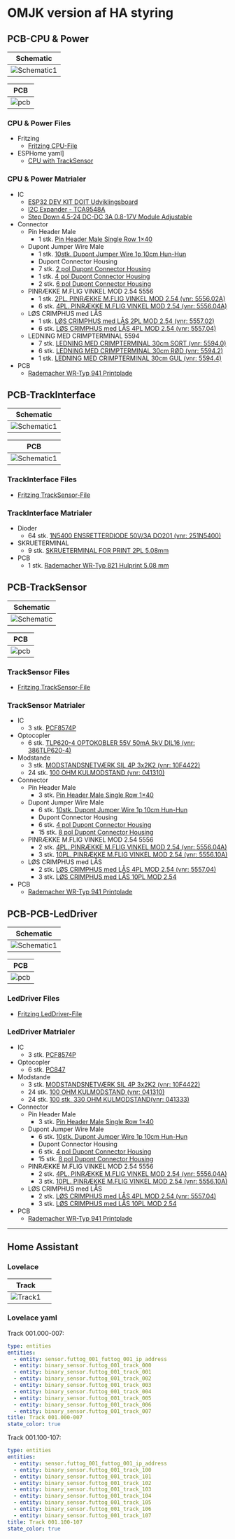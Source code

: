 # OMJK version af HA styring

## PCB-CPU & Power

|Schematic|
|:---:|
|![Schematic1](./Fritzing/PCB-CPU/PCB-CPU_and_Power_schem.png)|

|PCB|
|:---:|
|![pcb](./Fritzing/PCB-CPU/PCB-CPU_and_Power_bb.png)|

### CPU & Power Files

* Fritzing
  * [Fritzing CPU-File](./Fritzing/PCB-CPU/PCB-CPU_and_Power.fzz)
* ESPHome yaml]
  * [CPU with TrackSensor]()

### CPU & Power Matrialer

* IC 
  * [ESP32 DEV KIT DOIT Udviklingsboard](https://ebits.dk/products/esp32-dev-kit-doit-udviklingsboard?_pos=2&_sid=e219da91c&_ss=r "ebits.dk")
  * [I2C Expander - TCA9548A](https://arduinotech.dk/shop/8-channel-i2c-muti-channel-expansion-development-board/ "Arduino Tech.dk")
  * [Step Down 4.5-24 DC-DC 3A 0.8-17V Module Adjustable](https://ardustore.dk/produkt/step-down-4-5-24-dc-dc-3a-0-8-17v-module-adjustable "ardustore.dk")
* Connector
  * Pin Header Male
    * 1 stk. [Pin Header Male Single Row 1×40](https://ardustore.dk/produkt/pin-header-male-single-row-1x40 "ardustore.dk")
  * Dupont Jumper Wire Male
    * 1 stk. [10stk. Dupont Jumper Wire 1p 10cm Hun-Hun](https://arduinotech.dk/shop/dupont-jumper-wire-1p-10cm/  "Arduino Tech.dk")
    * Dupont Connector Housing
    * 7 stk. [2 pol Dupont Connector Housing](https://arduinotech.dk/shop/dupont-stik-1p-10p-diy/)
    * 1 stk. [4 pol Dupont Connector Housing](https://arduinotech.dk/shop/dupont-stik-1p-10p-diy/)
    * 2 stk. [6 pol Dupont Connector Housing](https://arduinotech.dk/shop/dupont-stik-1p-10p-diy/)
  * PINRÆKKE M.FLIG VINKEL MOD 2.54 5556
    * 1 stk. [2PL. PINRÆKKE M.FLIG VINKEL MOD 2.54 (vnr: 5556.02A)](https://el-supply.dk/2pl-pinraekke-mflig-vinkel-mod-254/varenummer/0-5556.02A "el-supply.dk")
    * 6 stk. [4PL. PINRÆKKE M.FLIG VINKEL MOD 2.54 (vnr: 5556.04A)](https://el-supply.dk/4pl-pinraekke-mflig-vinkel-mod-254/varenummer/0-5556.04A "el-supply.dk")
  * LØS CRIMPHUS med LÅS
    * 1 stk. [LØS CRIMPHUS med LÅS 2PL MOD 2.54 (vnr: 5557.02)](https://el-supply.dk/loes-crimphus-med-laas-2pl-mod-254/varenummer/0-5557.02 "el-supply.dk")
    * 6 stk. [LØS CRIMPHUS med LÅS 4PL MOD 2.54 (vnr: 5557.04)](https://el-supply.dk/loes-crimphus-med-laas-6pl-mod-254/varenummer/0-5557.04 "el-supply.dk")
  * LEDNING MED CRIMPTERMINAL 5594
    * 7 stk. [LEDNING MED CRIMPTERMINAL 30cm SORT (vnr: 5594.0)](https://el-supply.dk/ledning-med-crimpterminal-30cm-sort/varenummer/0-5594.0 "el-supply.dk")
    * 6 stk. [LEDNING MED CRIMPTERMINAL 30cm RØD (vnr: 5594.2)](https://el-supply.dk/ledning-med-crimpterminal-30cm-roed/varenummer/0-5594.2 "el-supply.dk")
    * 1 stk. [LEDNING MED CRIMPTERMINAL 30cm GUL (vnr: 5594.4)](https://el-supply.dk/ledning-med-crimpterminal-30cm-gul/varenummer/0-5594.4 "el-supply.dk")
* PCB
  * [Rademacher WR-Typ 941 Printplade](https://www.conradelektronik.dk/p/rademacher-wr-typ-941-europrintplade-epoxyd-l-x-b-160-mm-x-100-mm-35-m-rastermal-254-mm-indhold-1-stk-529568 "conradelektronik.dk")

## PCB-TrackInterface

|Schematic|
|:---:|
|![Schematic1](./Fritzing/PCB-TrackInterface/TrackInterface_schem.png)|

|PCB|
|:---:|
|![Schematic1](./Fritzing/PCB-TrackInterface/TrackInterface_bb.png)|

### TrackInterface Files

* [Fritzing TrackSensor-File](./Fritzing/PCB-TrackInterface/TrackInterface.fzz)

### TrackInterface Matrialer

* Dioder
  * 64 stk. [1N5400 ENSRETTERDIODE 50V/3A DO201 (vnr: 251N5400)](https://el-supply.dk/soeg/?s=1n5400 "el-supply.dk")
* SKRUETERMINAL
  * 9 stk. [SKRUETERMINAL FOR PRINT 2PL 5.08mm](https://el-supply.dk/skrueterminal-for-print-2pl-508mm/varenummer/624-5512/2 "el-supply.dk")
* PCB
  * 1 stk. [Rademacher WR-Typ 821 Hulprint 5.08 mm](https://www.conradelektronik.dk/p/rademacher-wr-typ-821-printplade-hardt-papir-l-x-b-160-mm-x-100-mm-35-m-rastermal-508-mm-indhold-1-stk-527232 "conradelektronik.dk")

## PCB-TrackSensor

|Schematic|
|:---:|
|![Schematic](./Fritzing/PCB-TrackSensor/PCB-TrackSensor_schem.png)|

|PCB|
|:---:|
|![pcb ](./Fritzing/PCB-TrackSensor/PCB-TrackSensor_bb.png)|

### TrackSensor Files

* [Fritzing TrackSensor-File](./Fritzing/PCB-TrackSensor/PCB-TrackSensor.fzz)

### TrackSensor Matrialer

* IC
  * 3 stk. [PCF8574P](https://softgenie.dk/ic/946-pcf8574.html "softgenie.dk")
* Optocopler
  * 6 stk. [TLP620-4 OPTOKOBLER 55V 50mA 5kV DIL16 (vnr: 386TLP620-4)](https://el-supply.dk/tlp620-4-optokobler-55v-50ma-5kv-dil16/varenummer/0-386TLP620-4 "el-supply.dk")
* Modstande
  * 3 stk. [MODSTANDSNETVÆRK SIL 4P 3x2K2 (vnr: 10F4422)](https://el-supply.dk/modstandsnetvaerk-sil-4p-3x2k2/varenummer/71-10F4422 "el-supply.dk")
  * 24 stk. [100 OHM KULMODSTAND (vnr: 041310)]( https://el-supply.dk/100-stk-100-ohm-kulmodstand/varenummer/0-041310 "el-supply.dk")
* Connector
  * Pin Header Male
    * 3 stk. [Pin Header Male Single Row 1×40](https://ardustore.dk/produkt/pin-header-male-single-row-1x40 "ardustore.dk")
  * Dupont Jumper Wire Male
    * 6 stk. [10stk. Dupont Jumper Wire 1p 10cm Hun-Hun](https://arduinotech.dk/shop/dupont-jumper-wire-1p-10cm/  "Arduino Tech.dk")
    * Dupont Connector Housing
    * 6 stk. [4 pol Dupont Connector Housing](https://arduinotech.dk/shop/dupont-stik-1p-10p-diy/)
    * 15 stk. [8 pol Dupont Connector Housing](https://arduinotech.dk/shop/dupont-stik-1p-10p-diy/)
  * PINRÆKKE M.FLIG VINKEL MOD 2.54 5556
    * 2 stk. [4PL. PINRÆKKE M.FLIG VINKEL MOD 2.54 (vnr: 5556.04A)](https://el-supply.dk/4pl-pinraekke-mflig-vinkel-mod-254/varenummer/0-5556.04A "el-supply.dk")
    * 3 stk. [10PL. PINRÆKKE M.FLIG VINKEL MOD 2.54 (vnr: 5556.10A)](https://el-supply.dk/4pl-pinraekke-mflig-vinkel-mod-254/varenummer/0-5556.10A "el-supply.dk")
  * LØS CRIMPHUS med LÅS
    * 2 stk. [LØS CRIMPHUS med LÅS 4PL MOD 2.54 (vnr: 5557.04)](https://el-supply.dk/loes-crimphus-med-laas-6pl-mod-254/varenummer/0-5557.04 "el-supply.dk")
    * 3 stk. [LØS CRIMPHUS med LÅS 10PL MOD 2.54](https://el-supply.dk/loes-crimphus-med-laas-10pl-mod-254/varenummer/0-5557.10 "el-supply.dk")
* PCB
  * [Rademacher WR-Typ 941 Printplade](https://www.conradelektronik.dk/p/rademacher-wr-typ-941-europrintplade-epoxyd-l-x-b-160-mm-x-100-mm-35-m-rastermal-254-mm-indhold-1-stk-529568 "conradelektronik.dk")

## PCB-PCB-LedDriver

|Schematic|
|:---:|
|![Schematic1](./Fritzing/PCB-LedDriver/PCB-LedDriver_schem.png)|

|PCB|
|:---:|
|![pcb](./Fritzing/PCB-LedDriver/PCB-LedDriver_bb.png)|

### LedDriver Files

* [Fritzing LedDriver-File](./Fritzing/PCB-LedDriver/PCB-LedDriver.fzz)

### LedDriver Matrialer

* IC
  * 3 stk. [PCF8574P](https://softgenie.dk/ic/946-pcf8574.html "softgenie.dk")
* Optocopler
  * 6 stk. [PC847](https://softgenie.dk/ic/302-pc817-opto-coubler.html "softgenie.dk")
* Modstande
  * 3 stk. [MODSTANDSNETVÆRK SIL 4P 3x2K2 (vnr: 10F4422)](https://el-supply.dk/modstandsnetvaerk-sil-4p-3x2k2/varenummer/71-10F4422 "el-supply.dk")
  * 24 stk. [100 OHM KULMODSTAND (vnr: 041310)]( https://el-supply.dk/100-stk-100-ohm-kulmodstand/varenummer/0-041310 "el-supply.dk")
  * 24 stk. [100 stk. 330 OHM KULMODSTAND(vnr: 041333)](https://el-supply.dk/100-stk-330-ohm-kulmodstand/varenummer/0-041333 "el-supply.dk")
* Connector
  * Pin Header Male
    * 3 stk. [Pin Header Male Single Row 1×40](https://ardustore.dk/produkt/pin-header-male-single-row-1x40 "ardustore.dk")
  * Dupont Jumper Wire Male
    * 6 stk. [10stk. Dupont Jumper Wire 1p 10cm Hun-Hun](https://arduinotech.dk/shop/dupont-jumper-wire-1p-10cm/  "Arduino Tech.dk")
    * Dupont Connector Housing
    * 6 stk. [4 pol Dupont Connector Housing](https://arduinotech.dk/shop/dupont-stik-1p-10p-diy/)
    * 15 stk. [8 pol Dupont Connector Housing](https://arduinotech.dk/shop/dupont-stik-1p-10p-diy/)
  * PINRÆKKE M.FLIG VINKEL MOD 2.54 5556
    * 2 stk. [4PL. PINRÆKKE M.FLIG VINKEL MOD 2.54 (vnr: 5556.04A)](https://el-supply.dk/4pl-pinraekke-mflig-vinkel-mod-254/varenummer/0-5556.04A "el-supply.dk")
    * 3 stk. [10PL. PINRÆKKE M.FLIG VINKEL MOD 2.54 (vnr: 5556.10A)](https://el-supply.dk/4pl-pinraekke-mflig-vinkel-mod-254/varenummer/0-5556.10A "el-supply.dk")
  * LØS CRIMPHUS med LÅS
    * 2 stk. [LØS CRIMPHUS med LÅS 4PL MOD 2.54 (vnr: 5557.04)](https://el-supply.dk/loes-crimphus-med-laas-6pl-mod-254/varenummer/0-5557.04 "el-supply.dk")
    * 3 stk. [LØS CRIMPHUS med LÅS 10PL MOD 2.54](https://el-supply.dk/loes-crimphus-med-laas-10pl-mod-254/varenummer/0-5557.10 "el-supply.dk")
* PCB
  * [Rademacher WR-Typ 941 Printplade](https://www.conradelektronik.dk/p/rademacher-wr-typ-941-europrintplade-epoxyd-l-x-b-160-mm-x-100-mm-35-m-rastermal-254-mm-indhold-1-stk-529568 "conradelektronik.dk")

<hr>

## Home Assistant

### Lovelace

|Track||
|:---:|:---:|
|![Track1](./Images/Sk%C3%A6rmbillede%20fra%202023-03-17%2014-30-21.png)|![]()|

### Lovelace yaml

Track 001.000-007:

```yaml
type: entities
entities:
  - entity: sensor.futtog_001_futtog_001_ip_address
  - entity: binary_sensor.futtog_001_track_000
  - entity: binary_sensor.futtog_001_track_001
  - entity: binary_sensor.futtog_001_track_002
  - entity: binary_sensor.futtog_001_track_003
  - entity: binary_sensor.futtog_001_track_004
  - entity: binary_sensor.futtog_001_track_005
  - entity: binary_sensor.futtog_001_track_006
  - entity: binary_sensor.futtog_001_track_007
title: Track 001.000-007
state_color: true

```

Track 001.100-107:

```yaml
type: entities
entities:
  - entity: sensor.futtog_001_futtog_001_ip_address
  - entity: binary_sensor.futtog_001_track_100
  - entity: binary_sensor.futtog_001_track_101
  - entity: binary_sensor.futtog_001_track_102
  - entity: binary_sensor.futtog_001_track_103
  - entity: binary_sensor.futtog_001_track_104
  - entity: binary_sensor.futtog_001_track_105
  - entity: binary_sensor.futtog_001_track_106
  - entity: binary_sensor.futtog_001_track_107
title: Track 001.100-107
state_color: true

```